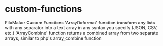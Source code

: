 # custom-functions
FileMaker Custom Functions
'ArrayReformat' function transform any lists with any separator into a text array in any syntax you specify (JSON, CSV, etc.)
'ArrayCombine' function returns a combined array from two separate arrays, similar to php's array_combine function

